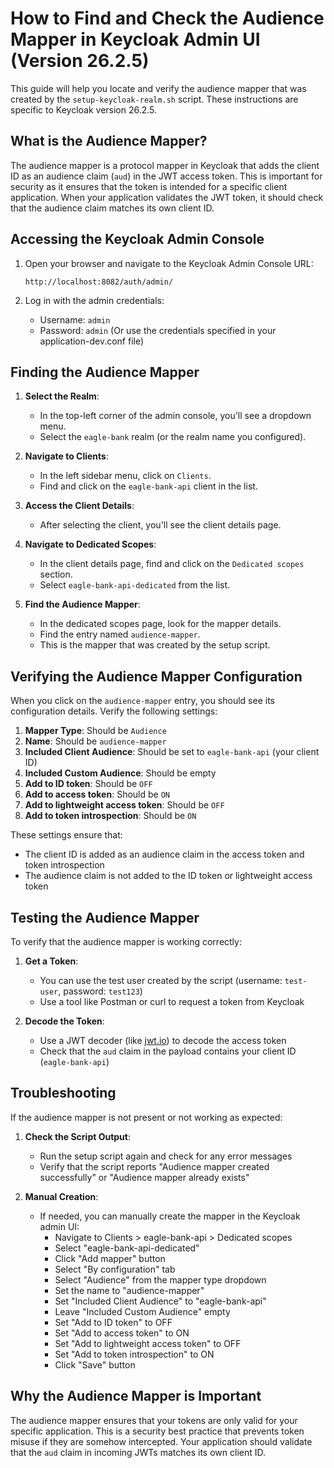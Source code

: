 # How to Find and Check the Audience Mapper in Keycloak Admin UI (Version 26.2.5)

This guide will help you locate and verify the audience mapper that was created by the `setup-keycloak-realm.sh` script.
These instructions are specific to Keycloak version 26.2.5.

## What is the Audience Mapper?

The audience mapper is a protocol mapper in Keycloak that adds the client ID as an audience claim (`aud`) in the JWT
access token. This is important for security as it ensures that the token is intended for a specific client application.
When your application validates the JWT token, it should check that the audience claim matches its own client ID.

## Accessing the Keycloak Admin Console

1. Open your browser and navigate to the Keycloak Admin Console URL:
   ```
   http://localhost:8082/auth/admin/
   ```

2. Log in with the admin credentials:
    - Username: `admin`
    - Password: `admin`
      (Or use the credentials specified in your application-dev.conf file)

## Finding the Audience Mapper

1. **Select the Realm**:
    - In the top-left corner of the admin console, you'll see a dropdown menu.
    - Select the `eagle-bank` realm (or the realm name you configured).

2. **Navigate to Clients**:
    - In the left sidebar menu, click on `Clients`.
    - Find and click on the `eagle-bank-api` client in the list.

3. **Access the Client Details**:
   - After selecting the client, you'll see the client details page.

4. **Navigate to Dedicated Scopes**:
   - In the client details page, find and click on the `Dedicated scopes` section.
   - Select `eagle-bank-api-dedicated` from the list.

5. **Find the Audience Mapper**:
   - In the dedicated scopes page, look for the mapper details.
   - Find the entry named `audience-mapper`.
    - This is the mapper that was created by the setup script.

## Verifying the Audience Mapper Configuration

When you click on the `audience-mapper` entry, you should see its configuration details. Verify the following settings:

1. **Mapper Type**: Should be `Audience`
2. **Name**: Should be `audience-mapper`
3. **Included Client Audience**: Should be set to `eagle-bank-api` (your client ID)
4. **Included Custom Audience**: Should be empty
5. **Add to ID token**: Should be `OFF`
6. **Add to access token**: Should be `ON`
7. **Add to lightweight access token**: Should be `OFF`
8. **Add to token introspection**: Should be `ON`

These settings ensure that:

- The client ID is added as an audience claim in the access token and token introspection
- The audience claim is not added to the ID token or lightweight access token

## Testing the Audience Mapper

To verify that the audience mapper is working correctly:

1. **Get a Token**:
    - You can use the test user created by the script (username: `test-user`, password: `test123`)
    - Use a tool like Postman or curl to request a token from Keycloak

2. **Decode the Token**:
    - Use a JWT decoder (like [jwt.io](https://jwt.io/)) to decode the access token
    - Check that the `aud` claim in the payload contains your client ID (`eagle-bank-api`)

## Troubleshooting

If the audience mapper is not present or not working as expected:

1. **Check the Script Output**:
    - Run the setup script again and check for any error messages
    - Verify that the script reports "Audience mapper created successfully" or "Audience mapper already exists"

2. **Manual Creation**:
    - If needed, you can manually create the mapper in the Keycloak admin UI:
       - Navigate to Clients > eagle-bank-api > Dedicated scopes
       - Select "eagle-bank-api-dedicated"
       - Click "Add mapper" button
       - Select "By configuration" tab
        - Select "Audience" from the mapper type dropdown
        - Set the name to "audience-mapper"
       - Set "Included Client Audience" to "eagle-bank-api"
       - Leave "Included Custom Audience" empty
       - Set "Add to ID token" to OFF
       - Set "Add to access token" to ON
       - Set "Add to lightweight access token" to OFF
       - Set "Add to token introspection" to ON
       - Click "Save" button

## Why the Audience Mapper is Important

The audience mapper ensures that your tokens are only valid for your specific application. This is a security best
practice that prevents token misuse if they are somehow intercepted. Your application should validate that the `aud`
claim in incoming JWTs matches its own client ID.
